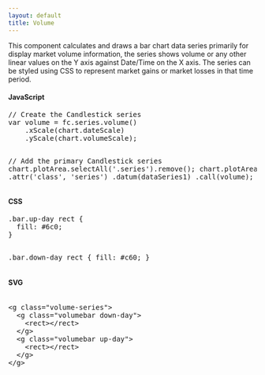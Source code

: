 ```yaml
---
layout: default
title: Volume
---
```


This component calculates and draws a bar chart data series primarily for display market volume information, the series shows volume or any other linear values on the Y axis against Date/Time on the X axis. The series can be styled using CSS to represent market gains or market losses in that time period.

<div id="example_volume" class="chart"> </div>

<div class="tabs">
  <div>
    <h4>JavaScript</h4>
    <pre>
// Create the Candlestick series
var volume = fc.series.volume()
    .xScale(chart.dateScale)
    .yScale(chart.volumeScale);

// Add the primary Candlestick series
chart.plotArea.selectAll('.series').remove();
chart.plotArea.append('g')
    .attr('class', 'series')
    .datum(dataSeries1)
    .call(volume);
    </pre>
  </div>
  <div>
    <h4>CSS</h4>
    <pre>
.bar.up-day rect { 
  fill: #6c0; 
}

.bar.down-day rect {
  fill: #c60;
}
    </pre>
  </div>
  <div>
    <h4>SVG</h4>
    <xmp>
<g class="volume-series">
  <g class="volumebar down-day">
    <rect></rect>
  </g>
  <g class="volumebar up-day">
    <rect></rect>
  </g>
</g>
    </xmp>
  </div>
</div>

<script type="text/javascript">
	var chart = createPlotArea(dataSeries1, '#example_volume', true);

	// Create the Volume series
	var volume = fc.series.volume()
		.xScale(chart.dateScale)
		.yScale(chart.volumeScale);

	// Add the primary Volume series
	chart.plotArea.selectAll('.series').remove();
	chart.plotArea.append('g')
		.attr('class', 'series')
		.datum(dataSeries1)
		.call(volume);
</script>
